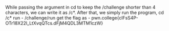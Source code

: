 While passing the argument in cd to keep the /challenge shorter than 4 characters, we can write it as /c*. After that, we simply run the program,
cd /c*
run - /challenge/run
get the flag as - pwn.college{clFsS4P-OTr18X22l_LtXvqQTcs.dFjM4QDL3MTM1czW}
